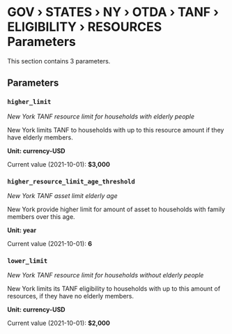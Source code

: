 # GOV › STATES › NY › OTDA › TANF › ELIGIBILITY › RESOURCES Parameters

This section contains 3 parameters.

## Parameters

### `higher_limit`
*New York TANF resource limit for households with elderly people*

New York limits TANF to households with up to this resource amount if they have elderly members.

**Unit: currency-USD**

Current value (2021-10-01): **$3,000**


### `higher_resource_limit_age_threshold`
*New York TANF asset limit elderly age*

New York provide higher limit for amount of asset to households with family members over this age.

**Unit: year**

Current value (2021-10-01): **6**


### `lower_limit`
*New York TANF resource limit for households without elderly people*

New York limits its TANF eligibility to households with up to this amount of resources, if they have no elderly members.

**Unit: currency-USD**

Current value (2021-10-01): **$2,000**


